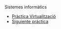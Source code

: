 Sistemes informàtics

- [Pràctica Virtualització](https://htmlpreview.github.io/?https://github.com/Pomardinho/Portfoli/blob/main/Mòduls/Grau%20superior/M01%20-%20Sistemes%20informàtics/PracticaVirtualitzacio/Virtualitzaci.html)
- [Siguiente práctica]()